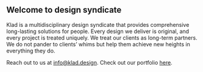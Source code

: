 ## Welcome to design syndicate

Klad is a multidisciplinary design syndicate that provides comprehensive long-lasting solutions for people. Every design we deliver is original, and every project is treated uniquely. We treat our clients as long-term partners. We do not pander to clients’ whims but help them achieve new heights in everything they do.

Reach out to us at info@klad.design. Check out our portfolio [here](https://klad.design/portfolio2023.pdf).
